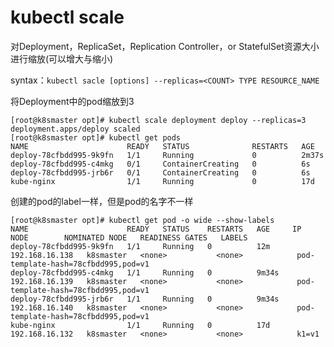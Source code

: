 # kubectl scale

对Deployment，ReplicaSet，Replication Controller，or StatefulSet资源大小进行缩放(可以增大与缩小)

syntax：`kubectl sacle [options] --replicas=<COUNT> TYPE RESOURCE_NAME`

将Deployment中的pod缩放到3

```
[root@k8smaster opt]# kubectl scale deployment deploy --replicas=3
deployment.apps/deploy scaled
[root@k8smaster opt]# kubectl get pods
NAME                      READY   STATUS              RESTARTS   AGE
deploy-78cfbdd995-9k9fn   1/1     Running             0          2m37s
deploy-78cfbdd995-c4mkg   0/1     ContainerCreating   0          6s
deploy-78cfbdd995-jrb6r   0/1     ContainerCreating   0          6s
kube-nginx                1/1     Running             0          17d
```

创建的pod的label一样，但是pod的名字不一样

```
[root@k8smaster opt]# kubectl get pod -o wide --show-labels 
NAME                      READY   STATUS    RESTARTS   AGE     IP               NODE        NOMINATED NODE   READINESS GATES   LABELS
deploy-78cfbdd995-9k9fn   1/1     Running   0          12m     192.168.16.138   k8smaster   <none>           <none>            pod-template-hash=78cfbdd995,pod=v1
deploy-78cfbdd995-c4mkg   1/1     Running   0          9m34s   192.168.16.139   k8smaster   <none>           <none>            pod-template-hash=78cfbdd995,pod=v1
deploy-78cfbdd995-jrb6r   1/1     Running   0          9m34s   192.168.16.140   k8smaster   <none>           <none>            pod-template-hash=78cfbdd995,pod=v1
kube-nginx                1/1     Running   0          17d     192.168.16.132   k8smaster   <none>           <none>            k1=v1
```

